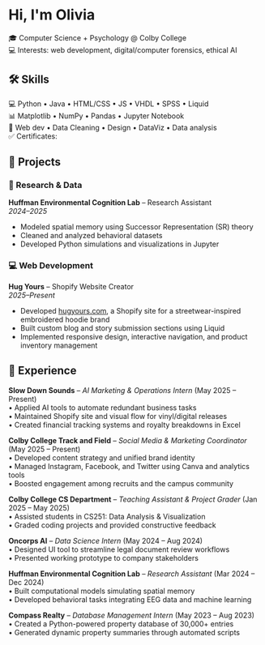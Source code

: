 
# Hi, I'm Olivia

🎓 Computer Science + Psychology @ Colby College  
💻 Interests: web development, digital/computer forensics, ethical AI

## 🛠 Skills
💻 Python • Java • HTML/CSS • JS • VHDL • SPSS • Liquid <br>
📊 Matplotlib • NumPy • Pandas • Jupyter Notebook <br>
📂 Web dev • Data Cleaning • Design • DataViz • Data analysis <br>
✅ Certificates: 

## 📁 Projects

### 🧠 Research & Data
**Huffman Environmental Cognition Lab** – Research Assistant  
*2024–2025*  
- Modeled spatial memory using Successor Representation (SR) theory  
- Cleaned and analyzed behavioral datasets  
- Developed Python simulations and visualizations in Jupyter
  
### 💻 Web Development
**Hug Yours** – Shopify Website Creator  
*2025–Present*  
- Developed [hugyours.com](https://hugyours.com), a Shopify site for a streetwear-inspired embroidered hoodie brand  
- Built custom blog and story submission sections using Liquid  
- Implemented responsive design, interactive navigation, and product inventory management


## 💼 Experience

**Slow Down Sounds** – *AI Marketing & Operations Intern* (May 2025 – Present)  
• Applied AI tools to automate redundant business tasks  
• Maintained Shopify site and visual flow for vinyl/digital releases  
• Created financial tracking systems and royalty breakdowns in Excel  

**Colby College Track and Field** – *Social Media & Marketing Coordinator* (May 2025 – Present)  
• Developed content strategy and unified brand identity  
• Managed Instagram, Facebook, and Twitter using Canva and analytics tools  
• Boosted engagement among recruits and the campus community  

**Colby College CS Department** – *Teaching Assistant & Project Grader* (Jan 2025 – May 2025)  
• Assisted students in CS251: Data Analysis & Visualization  
• Graded coding projects and provided constructive feedback  

**Oncorps AI** – *Data Science Intern* (May 2024 – Aug 2024)  
• Designed UI tool to streamline legal document review workflows  
• Presented working prototype to company stakeholders  

**Huffman Environmental Cognition Lab** – *Research Assistant* (Mar 2024 – Dec 2024)  
• Built computational models simulating spatial memory  
• Developed behavioral tasks integrating EEG data and machine learning  

**Compass Realty** – *Database Management Intern* (May 2023 – Aug 2023)  
• Created a Python-powered property database of 30,000+ entries  
• Generated dynamic property summaries through automated scripts  

<!---
ordohe/ordohe is a ✨ special ✨ repository because its `README.md` (this file) appears on your GitHub profile.
You can click the Preview link to take a look at your changes.
--->
